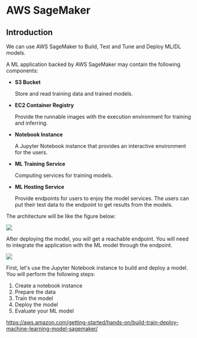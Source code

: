 # AWS SageMaker


## Introduction

We can use AWS SageMaker to Build, Test and Tune and Deploy ML/DL models.

A ML application backed by AWS SageMaker may contain the following components:

- **S3 Bucket**

  Store and read training data and trained models.

- **EC2 Container Registry**

  Provide the runnable images with the execution environment for training and inferring.

- **Notebook Instance**

  A Jupyter Notebook instance that provides an interactive environment for the users. 

- **ML Training Service**

  Computing services for training models.

- **ML Hosting Service**

  Provide endpoints for users to enjoy the model services. The users can put their test data to the endpoint to get results from the models.

The architecture will be like the figure below:

<img src="https://docs.aws.amazon.com/sagemaker/latest/dg/images/sagemaker-architecture.png">

After deploying the model, you will get a reachable endpoint. You will need to integrate the application with the ML model through the endpoint.

<img src="https://i.imgur.com/jA2DgKZ.png">


First, let's use the Jupyter Notebook instance to build and deploy a model. You will perform the following steps:

1. Create a notebook instance
2. Prepare the data
3. Train the model
4. Deploy the model
5. Evaluate your ML model

https://aws.amazon.com/getting-started/hands-on/build-train-deploy-machine-learning-model-sagemaker/

